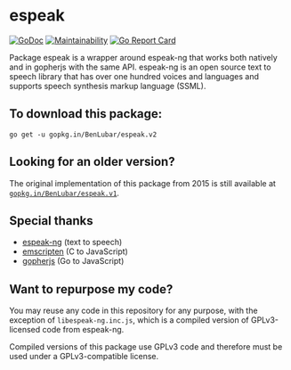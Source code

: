 # espeak

[![GoDoc](https://godoc.org/gopkg.in/BenLubar/espeak.v2?status.svg)](https://godoc.org/gopkg.in/BenLubar/espeak.v2) [![Maintainability](https://api.codeclimate.com/v1/badges/31ef58e637d3b5d6576c/maintainability)](https://codeclimate.com/github/BenLubar/espeak/maintainability) [![Go Report Card](https://goreportcard.com/badge/gopkg.in/BenLubar/espeak.v2)](https://goreportcard.com/report/gopkg.in/BenLubar/espeak.v2)

Package espeak is a wrapper around espeak-ng that works both natively and in gopherjs with the same API. espeak-ng is an open source text to speech library that has over one hundred voices and languages and supports speech synthesis markup language (SSML).

## To download this package:

```
go get -u gopkg.in/BenLubar/espeak.v2
```

## Looking for an older version?

The original implementation of this package from 2015 is still available at [`gopkg.in/BenLubar/espeak.v1`](https://gopkg.in/BenLubar/espeak.v1).

## Special thanks

- [espeak-ng](https://github.com/espeak-ng/espeak-ng) (text to speech)
- [emscripten](https://github.com/kripken/emscripten) (C to JavaScript)
- [gopherjs](https://github.com/gopherjs/gopherjs) (Go to JavaScript)

## Want to repurpose my code?

You may reuse any code in this repository for any purpose, with the exception of `libespeak-ng.inc.js`, which is a compiled version of GPLv3-licensed code from espeak-ng.

Compiled versions of this package use GPLv3 code and therefore must be used under a GPLv3-compatible license.
